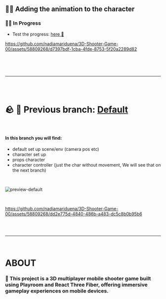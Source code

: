 ## 🚀🚀 Adding the animation to the character

### 🔴🔴 In Progress

- Test the progress: [here 🦄](https://game00-work-in-progress.netlify.app/)

https://github.com/nadiamariduena/3D-Shooter-Game-00/assets/58809268/d7397bdf-1cba-4fde-8753-5f20a2289d82



<br>
<br>
<br>

---

<br>
<br>

# 🪨 🌴 Previous branch: [Default](https://github.com/nadiamariduena/3D-Shooter-Game-00)

<br>

#### In this branch you will find:

- default set up scene/env (camera pos etc)
- character set up
- props character
- character controller (just the char without movement, We will see that on the next branch)

 <br>

![preview-default](https://github.com/nadiamariduena/3D-Shooter-Game-00/assets/58809268/0acd0c37-cc51-4794-9145-65feafad9802)

<br>

https://github.com/nadiamariduena/3D-Shooter-Game-00/assets/58809268/dd2e775d-4840-486b-a483-dc5c8b0b95b6

<br>
<br>

---

<br>

# ABOUT

### 🌈 This project is a 3D multiplayer mobile shooter game built using Playroom and React Three Fiber, offering immersive gameplay experiences on mobile devices.
